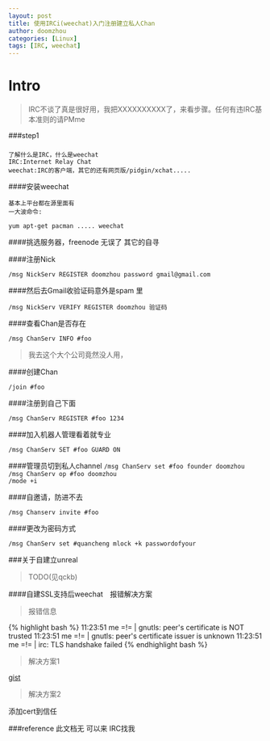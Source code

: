 ```yaml
---
layout: post
title: 使用IRCi(weechat)入门注册建立私人Chan
author: doomzhou
categories: [Linux]
tags: [IRC, weechat]
---
```


Intro
====

>IRC不谈了真是很好用，我把XXXXXXXXXX了，来看步骤。任何有违IRC基本准则的请PMme

###step1
    
####

    了解什么是IRC，什么是weechat
    IRC:Internet Relay Chat
    weechat:IRC的客户端，其它的还有网页版/pidgin/xchat.....
    
####安装weechat

    基本上平台都在源里面有
    一大波命令: 

`yum apt-get pacman ..... weechat `

####挑选服务器，freenode 无误了 其它的自寻

####注册Nick

`/msg NickServ REGISTER doomzhou password gmail@gmail.com`

####然后去Gmail收验证码意外是spam 里

`/msg NickServ VERIFY REGISTER doomzhou 验证码`

####查看Chan是否存在

`/msg ChanServ INFO #foo`

>我去这个大个公司竟然没人用，

####创建Chan

`/join #foo`

####注册到自己下面

`/msg ChanServ REGISTER #foo 1234`

####加入机器人管理看着就专业

`/msg ChanServ SET #foo GUARD ON`

####管理员切到私人channel
`/msg ChanServ set #foo founder doomzhou`  
`/msg ChanServ op #foo doomzhou`  
`/mode +i`  

####自邀请，防进不去

`/msg Chanserv invite #foo`


####更改为密码方式

`/msg ChanServ set #quancheng mlock +k passwordofyour`

###关于自建立unreal

>TODO(见qckb)

####自建SSL支持后weechat　报错解决方案　

>报错信息

{% highlight bash %}
11:23:51       me =!= | gnutls: peer's certificate is NOT trusted
11:23:51       me =!= | gnutls: peer's certificate issuer is unknown
11:23:51       me =!= | irc: TLS handshake failed
{% endhighlight bash %}

>解决方案1

[gist](https://github.com/gitterHQ/gitter/issues/459)

>解决方案2

添加cert到信任

###reference
此文档无 可以来 IRC找我

